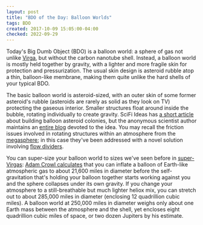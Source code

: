 ```yaml
---
layout: post
title: "BDO of the Day: Balloon Worlds"
tags: BDO
created: 2017-10-09 15:05:00-04:00
checked: 2022-09-29
---
```

Today's Big Dumb Object (BDO) is a balloon world: a sphere of gas not unlike [Virga](/blog/2017/09/19/virga/), but without the carbon nanotube shell.  Instead, a balloon world is mostly held together by gravity, with a lighter and more fragile skin for protection and pressurization.  The usual skin design is asteroid rubble atop a thin, balloon-like membrane, making them quite unlike the hard shells of your typical BDO.

The basic balloon world is asteroid-sized, with an outer skin of some former asteroid's rubble (asteroids are rarely as solid as they look on TV) protecting the gaseous interior.  Smaller structures float around inside the bubble, rotating individually to create gravity.  SciFi Ideas has [a short article](http://web.archive.org/web/20150120061508/http://www.scifiideas.com/science-2/colonizing-asteroid-cores/) about building balloon asteroid colonies, but the anonymous scientist author maintains an [entire blog](http://gravitationalballoon.blogspot.com/) devoted to the idea.  You may recall the friction issues involved in rotating structures within an atmosphere from the [megasphere](/blog/2017/09/28/megasphere/); in this case they've been addressed with a novel solution involving [flow dividers](http://gravitationalballoon.blogspot.com/2013/03/introduction-to-gravity-balloon.html).

You can super-size your balloon world to sizes we've seen before in [super-Virgas](/blog/2017/09/19/virga/):  [Adam Crowl calculates](http://crowlspace.com/?p=82) that you can inflate a balloon of Earth-like atmospheric gas to about 21,600 miles in diameter before the self-gravitation that's holding your balloon together starts working against you and the sphere collapses under its own gravity.  If you change your atmosphere to a still-breathable but much lighter heliox mix, you can stretch out to about 285,000 miles in diameter (enclosing 12 quadrillion cubic miles).  A balloon world at 250,000 miles in diameter weighs only about one Earth mass between the atmosphere and the shell, yet encloses eight quadrillion cubic miles of space, or two dozen Jupiters by his estimate.

